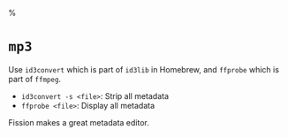 %

# `mp3`

Use `id3convert` which is part of `id3lib` in Homebrew, and `ffprobe` which is part of `ffmpeg`.

* `id3convert -s <file>`: Strip all metadata
* `ffprobe <file>`: Display all metadata

Fission makes a great metadata editor.

